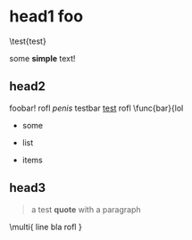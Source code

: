# head1 **foo**

\test{test}

some **simple** text!

## head2

foobar! rofl _penis_ testbar [test](link) rofl \func{bar}{lol

* some

* list
* items


## head3

> a test **quote**
> with a paragraph

\multi{
    line
    bla
    rofl
}
